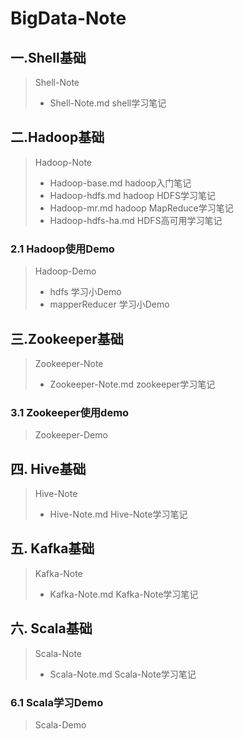 # BigData-Note

## 一.Shell基础

> Shell-Note
> - Shell-Note.md       shell学习笔记

## 二.Hadoop基础

> Hadoop-Note
> - Hadoop-base.md      hadoop入门笔记
> - Hadoop-hdfs.md      hadoop HDFS学习笔记
> - Hadoop-mr.md        hadoop MapReduce学习笔记
> - Hadoop-hdfs-ha.md   HDFS高可用学习笔记

### 2.1 Hadoop使用Demo

> Hadoop-Demo
> - hdfs            学习小Demo
> - mapperReducer   学习小Demo   

## 三.Zookeeper基础

> Zookeeper-Note
> - Zookeeper-Note.md   zookeeper学习笔记

### 3.1 Zookeeper使用demo

> Zookeeper-Demo

## 四. Hive基础

> Hive-Note
> - Hive-Note.md    Hive-Note学习笔记

## 五. Kafka基础

> Kafka-Note
> - Kafka-Note.md   Kafka-Note学习笔记

## 六. Scala基础

> Scala-Note
> - Scala-Note.md   Scala-Note学习笔记

### 6.1 Scala学习Demo
> Scala-Demo    